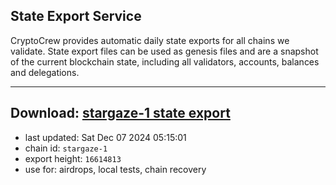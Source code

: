 ## State Export Service
CryptoCrew provides automatic daily state exports for all chains we validate. State export files can be used as genesis files and are a snapshot of the current blockchain state, including all validators, accounts, balances and delegations.

---
**Download: [stargaze-1 state export](https://dl-eu2.ccvalidators.com/SERVICE/stargaze/stargaze-1_export_16614813.json)**
---

- last updated: Sat Dec 07 2024 05:15:01
- chain id: `stargaze-1`
- export height: `16614813`
- use for: airdrops, local tests, chain recovery
